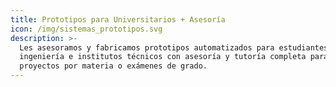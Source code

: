 ```yaml
---
title: Prototipos para Universitarios + Asesoría
icon: /img/sistemas_prototipos.svg
description: >-
  Les asesoramos y fabricamos prototipos automatizados para estudiantes de
  ingeniería e institutos técnicos con asesoría y tutoría completa para
  proyectos por materia o exámenes de grado.
---
```


